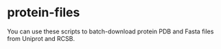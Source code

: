 # protein-files
You can use these scripts to batch-download protein PDB and Fasta files from Uniprot and RCSB.
